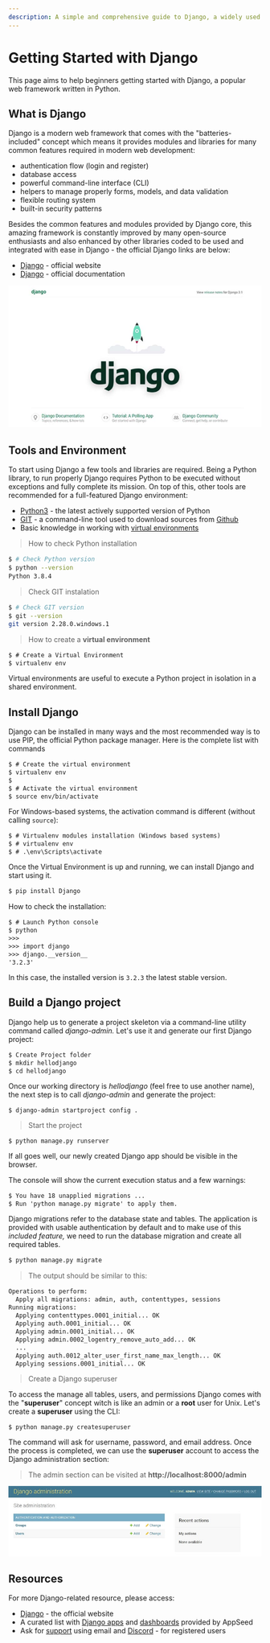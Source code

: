 ```yaml
---
description: A simple and comprehensive guide to Django, a widely used web framework.
---
```


# Getting Started with Django

This page aims to help beginners getting started with Django, a popular web framework written in Python.

## What is Django

Django is a modern web framework that comes with the "batteries-included" concept which means it provides modules and libraries for many common features required in modern web development:

- authentication flow (login and register)
- database access
- powerful command-line interface (CLI)
- helpers to manage properly forms, models, and data validation
- flexible routing system
- built-in security patterns

Besides the common features and modules provided by Django core, this amazing framework is constantly improved by many open-source enthusiasts and also enhanced by other libraries coded to be used and integrated with ease in Django - the official Django links are below:

- [Django](https://www.djangoproject.com/) - official website
- [Django](https://docs.djangoproject.com/en/3.2/) - official documentation

![Django - New project Default Page.](../../../static/assets/django-framework-cover.jpg)

## Tools and Environment

To start using Django a few tools and libraries are required. Being a Python library, to run properly Django requires Python to be executed without exceptions and fully complete its mission. On top of this, other tools are recommended for a full-featured Django environment:

- [Python3](https://www.python.org/) - the latest actively supported version of Python
- [GIT](https://git-scm.com/) - a command-line tool used to download sources from [Github](https://github.com/)
- Basic knowledge in working with [virtual environments](https://docs.python.org/3/tutorial/venv.html)

> How to check Python installation

```bash
$ # Check Python version
$ python --version
Python 3.8.4
```

> Check GIT instalation

```bash
$ # Check GIT version
$ git --version
git version 2.28.0.windows.1
```

> How to create a **virtual environment**

```
$ # Create a Virtual Environment
$ virtualenv env
```

Virtual environments are useful to execute a Python project in isolation in a shared environment.

## Install Django

Django can be installed in many ways and the most recommended way is to use PIP, the official Python package manager. Here is the complete list with commands

```
$ # Create the virtual environment
$ virtualenv env
$
$ # Activate the virtual environment
$ source env/bin/activate
```

For Windows-based systems, the activation command is different (without calling `source`):

```
$ # Virtualenv modules installation (Windows based systems)
$ # virtualenv env
$ # .\env\Scripts\activate
```

Once the Virtual Environment is up and running, we can install Django and start using it.

```bash
$ pip install Django
```

How to check the installation:

```
$ # Launch Python console
$ python
>>>
>>> import django
>>> django.__version__
'3.2.3'
```

In this case, the installed version is `3.2.3` the latest stable version.

## Build a Django project

Django help us to generate a project skeleton via a command-line utility command called _django-admin._ Let's use it and generate our first Django project:

```
$ Create Project folder
$ mkdir hellodjango
$ cd hellodjango
```

Once our working directory is _hellodjango_ (feel free to use another name), the next step is to call _django-admin_ and generate the project:

```
$ django-admin startproject config .
```

> Start the project

```
$ python manage.py runserver
```

If all goes well, our newly created Django app should be visible in the browser.

The console will show the current execution status and a few warnings:

```
$ You have 18 unapplied migrations ...
$ Run 'python manage.py migrate' to apply them.
```

Django migrations refer to the database state and tables. The application is provided with usable authentication by default and to make use of this _included feature,_ we need to run the database migration and create all required tables.

```bash
$ python manage.py migrate
```

> The output should be similar to this:

```
Operations to perform:
  Apply all migrations: admin, auth, contenttypes, sessions
Running migrations:
  Applying contenttypes.0001_initial... OK
  Applying auth.0001_initial... OK
  Applying admin.0001_initial... OK
  Applying admin.0002_logentry_remove_auto_add... OK
  ...
  Applying auth.0012_alter_user_first_name_max_length... OK
  Applying sessions.0001_initial... OK
```

> Create a Django superuser

To access the manage all tables, users, and permissions Django comes with the "**superuser**" concept witch is like an admin or a **root** user for Unix. Let's create a **superuser** using the CLI:

```
$ python manage.py createsuperuser
```

The command will ask for username, password, and email address. Once the process is completed, we can use the **superuser** account to access the Django administration section:

> The admin section can be visited at **http://localhost:8000/admin**

![Django App - Default Admin Interface.](../../../static/assets/django-first-app-admin.jpg)

## **Resources**

For more Django-related resource, please access:

- [Django](https://www.djangoproject.com/) - the official website
- A curated list with [Django apps](https://appseed.us/apps/django/) and [dashboards](https://appseed.us/admin-dashboards/django/) provided by AppSeed
- Ask for [support](https://appseed.us/support/) using email and [Discord](https://discord.gg/fZC6hup) - for registered users
